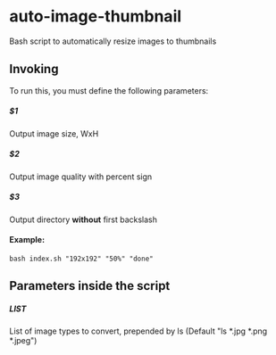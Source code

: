 # auto-image-thumbnail
Bash script to automatically resize images to thumbnails

## Invoking
To run this, you must define the following parameters:

##### **$1**
Output image size, WxH
##### **$2**
Output image quality with percent sign
##### **$3**
Output directory **without** first backslash

#### Example:
`bash index.sh "192x192" "50%" "done"`

## Parameters inside the script

##### **LIST**
List of image types to convert, prepended by ls (Default "ls \*.jpg \*.png \*.jpeg")
